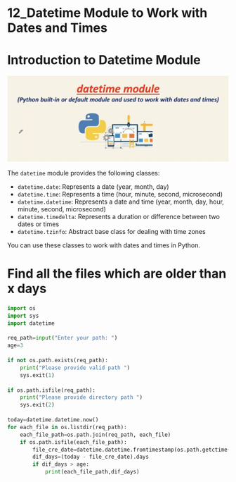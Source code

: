 # 12_Datetime Module to Work with Dates and Times

# Introduction to Datetime Module

![Screenshot 2023-06-15 at 11.51.46 AM.png](12_Datetime%20Module%20to%20Work%20with%20Dates%20and%20Times%206d7d371acfe547449961d7b421f950b7/Screenshot_2023-06-15_at_11.51.46_AM.png)

The `datetime` module provides the following classes:

- `datetime.date`: Represents a date (year, month, day)
- `datetime.time`: Represents a time (hour, minute, second, microsecond)
- `datetime.datetime`: Represents a date and time (year, month, day, hour, minute, second, microsecond)
- `datetime.timedelta`: Represents a duration or difference between two dates or times
- `datetime.tzinfo`: Abstract base class for dealing with time zones

You can use these classes to work with dates and times in Python.

# Find all the files which are older than x days

```python
import os
import sys
import datetime

req_path=input("Enter your path: ")
age=3

if not os.path.exists(req_path):
    print("Please provide valid path ")
    sys.exit(1)

if os.path.isfile(req_path):
    print("Please provide directory path ")
    sys.exit(2)

today=datetime.datetime.now()
for each_file in os.listdir(req_path):
    each_file_path=os.path.join(req_path, each_file)
    if os.path.isfile(each_file_path):
        file_cre_date=datetime.datetime.fromtimestamp(os.path.getctime(each_file_path))
        dif_days=(today - file_cre_date).days
        if dif_days > age:
            print(each_file_path,dif_days)
```